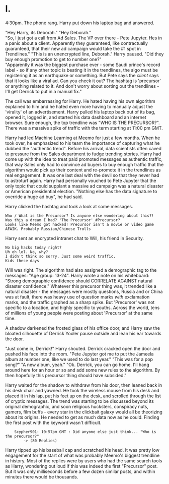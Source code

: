 # I.

4:30pm. The phone rang. Harry put down his laptop bag and answered.
  
"Hey Harry, its Deborah." 
"Hey Deborah."  
"So, I just got a call from Ad Sales. The VP over there - Pete Jupyter. Hes in a panic about a client. Apparently they guaranteed, like contractually guaranteed, that their new ad campaign would take the #1 spot in Trendlines."
"This is an unencrypted line, Deborah." Harry paused. "Did they buy enough promotion to get to number one?"  
"Apparently it was the biggest purchase ever - some Saudi prince's record label - so if any other topic is beating it in the trendlines, the algo must be registering it as an earthquake or something. But Pete says the *client* says that it looks like a viral ad. Can you check it out? The hashtag is 'precursor' or anything related to it. And don't worry about sorting out the trendlines - I'll get Derrick to put in a manual fix."
  
The call was embarrassing for Harry. He hated having his own algorithm explained to him and he hated even more having to manually adjust the 'virality' of an advertisement. Harry pulled his laptop back out of its bag, opened it, logged in, and started his data dashboard and an internet browser. Sure enough, the top trendline was "WHO IS THE PRECURSOR?". There was a massive spike of traffic with the term starting at 11:00 pm GMT.

Harry had led Machine Learning at Meemo for just a few months. When he took over, he emphasized to his team the importance of capturing what he dubbed the "authentic trend". Before his arrival, data scientists often caved to pressure from the Sales department to fudge trending stories. Harry had come up with the idea to treat paid promoted messages as authentic traffic, that way Sales only had to convince ad buyers to buy enough traffic that the algorithm would pick up their content and re-promote it in the trendlines as real engagement. It was one last deal with the devil so that they never had to astroturf again. Harry had personally vouched to Pete Jupyter that the only topic that could supplant a massive ad campaign was a natural disaster or American presidential election. "Nothing else has the data signature to override a huge ad buy", he had said.

Harry clicked the hashtag and took a look at some messages.

	Who / What is the Precursor? Is anyone else wondering about this?!
	Was this a dream I had? 'The Precursor' #Precursor?
	Looks like Meemo got hacked! Precursor isn't a movie or video game AFAIK. Probably Russian/Chinese Trolls

Harry sent an encrypted intranet chat to Will, his friend in Security.

	No big hacks today right?
	Uh oh lol. No, why?
	I didn't think so sorry. Just some weird traffic.
	Kids these days

Will was right. The algorithm had also assigned a demographic tag to the messages: "Age group: 13-24". Harry wrote a note on his whiteboard: "Strong demographic confidence should CORRELATE AGAINST natural disaster confidence." Whatever this precursor thing was, it trended like a natural disaster - the messages were mostly questions, Russia and or China was at fault, there was heavy use of question marks *with* exclamation marks, and the traffic graphed as a sharp spike. But 'Precursor' was not specific to a location, and highly specific to youths. Across the world, tens of millions of young people were posting about 'Precursor' at the same time.

A shadow darkened the frosted glass of his office door, and Harry saw the bloated silhouette of Derrick Yooler pause outside and lean his ear towards the door.

"Just come in, Derrick!" Harry shouted. Derrick cracked open the door and pushed his face into the room.
"Pete Jupyter got me to put the Jameela album at number one, like we used to do last year."
"This was for a pop song?"
"A new album, yeah."
"Ok. Derrick, you can go home. I'll hang around here for an hour or so and add some new rules to the algorithm. By then hopefully this precursor thing should have subsided."

Harry waited for the shadow to withdraw from his door, then leaned back in his desk chair and yawned. He took the wireless mouse from his desk and placed it in his lap, put his feet up on the desk, and scrolled through the list of cryptic messages. The trend was starting to be discussed beyond its original demographic, and soon religious hucksters, conspiracy nuts, gamers, film buffs - every star in the clickbait galaxy would all be theorizing about its origins. He needed to get as much data now as he could. Finding the first post with the keyword wasn't difficult.

		Scypher901: 10:57pm GMT : Did anyone else just think... "Who is the precursor?"
			-> (80 Replies)
			
Harry tipped up his baseball cap and scratched his head. It was pretty low engagement for the start of what was probably Meemo's biggest trendline in history. Most of the replies were by users who had the same search tools as Harry, wondering out loud if this was indeed the first "Precursor" post. But it was only milliseconds before a few dozen similar posts, and within minutes there would be thousands.
